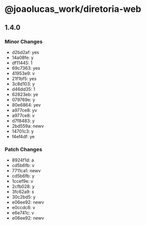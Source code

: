 # @joaolucas_work/diretoria-web

## 1.4.0

### Minor Changes

- d2bd2af: yes
- 14a08fe: y
- df11445: 1
- 69c7363: yes
- 41953e9: v
- 21f1bf5: yes
- 3c8d103: y
- d46dd35: 1
- 62823eb: ye
- 079769e: y
- 80e6864: yev
- a977ce8: yv
- a977ce8: v
- d7f8483: y
- 2bd559a: newv
- 14701c3: y
- f4ef4df: ye

### Patch Changes

- 8924f1d: a
- cd5b6fb: v
- 7711ca1: newv
- cd5b6fb: y
- 1ccef9e: v
- 2cfb028: y
- 3fc62a9: s
- 30c2bd5: y
- e06ee92: newv
- e0ccdc8: v
- e6e741c: v
- e06ee92: newv
